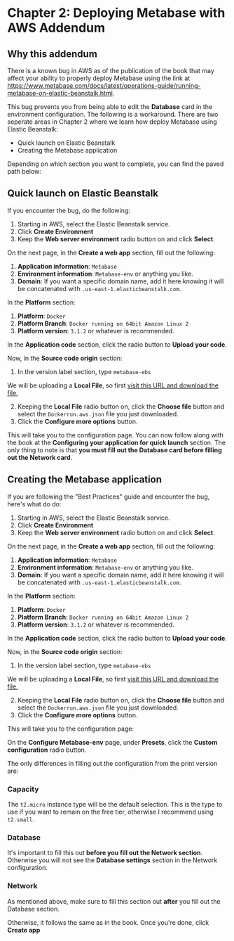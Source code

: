# Chapter 2: Deploying Metabase with AWS Addendum

## Why this addendum

There is a known bug in AWS as of the publication of the book that may affect your ability to properly deploy Metabase using the link at https://www.metabase.com/docs/latest/operations-guide/running-metabase-on-elastic-beanstalk.html.

This bug prevents you from being able to edit the **Database** card in the environment configuration. The following is a workaround. There are two seperate areas in Chapter 2 where we learn how deploy Metabase using Elastic Beanstalk:


* Quick launch on Elastic Beanstalk
* Creating the Metabase application

Depending on which section you want to complete, you can find the paved path below:

## Quick launch on Elastic Beanstalk

If you encounter the bug, do the following:

1. Starting in AWS, select the Elastic Beanstalk service.
2. Click **Create Environment**
3. Keep the **Web server environment** radio button on and click **Select**.

On the next page, in the **Create a web app** section, fill out the following:

1. **Application information**: `Metabase`
2. **Environment information**: `Metabase-env` or anything you like.
3. **Domain**: If you want a specific domain name, add it here knowing it will be concatenated with `.us-east-1.elasticbeanstalk.com`.

In the **Platform** section:
1. **Platform**: `Docker`
2. **Platform Branch**: `Docker running on 64bit Amazon Linux 2`
3. **Platform version**: `3.1.2` or whatever is recommended.

In the **Application code** section, click the radio button to **Upload your code**.

Now, in the **Source code origin** section:

1. In the version label section, type `metabase-ebs`

We will be uploading a **Local File**, so first [visit this URL and download the file.](https://github.com/PacktPublishing/Metabase-Up-and-Running/chapter2/Dockerrun.aws.json)

2. Keeping the **Local File** radio button on, click the **Choose file** button and select the `Dockerrun.aws.json` file you just downloaded.
3. Click the **Configure more options** button.

This will take you to the configuration page. You can now follow along with the book at the **Configuring your application for quick launch** section. The only thing to note is that **you must fill out the Database card before filling out the Network card**.


## Creating the Metabase application

If you are following the "Best Practices" guide and encounter the bug, here's what do do:

1. Starting in AWS, select the Elastic Beanstalk service.
2. Click **Create Environment**
3. Keep the **Web server environment** radio button on and click **Select**.

On the next page, in the **Create a web app** section, fill out the following:

1. **Application information**: `Metabase`
2. **Environment information**: `Metabase-env` or anything you like.
3. **Domain**: If you want a specific domain name, add it here knowing it will be concatenated with `.us-east-1.elasticbeanstalk.com`.

In the **Platform** section:

1. **Platform**: `Docker`
2. **Platform Branch**: `Docker running on 64bit Amazon Linux 2`
3. **Platform version**: `3.1.2` or whatever is recommended.

In the **Application code** section, click the radio button to **Upload your code**.

Now, in the **Source code origin** section:

1. In the version label section, type `metabase-ebs`

We will be uploading a **Local File**, so first [visit this URL and download the file.](https://github.com/PacktPublishing/Metabase-Up-and-Running/chapter2/Dockerrun.aws.json)

2. Keeping the **Local File** radio button on, click the **Choose file** button and select the `Dockerrun.aws.json` file you just downloaded.
3. Click the **Configure more options** button.

This will take you to the configuration page:

On the **Configure Metabase-env** page, under **Presets**, click the **Custom configuration** radio button.

The only differences in filling out the configuration from the print version are:

### Capacity

The `t2.micro` instance type will be the default selection. This is the type to use if you want to remain on the free tier, otherwise I recommend using `t2.small`.

### Database

It's important to fill this out **before you fill out the Network section**. Otherwise you will not see the **Database settings** section in the Network configuration. 

### Network

As mentioned above, make sure to fill this section out **after** you fill out the Database section. 

Otherwise, it follows the same as in the book. Once you're done, click **Create app**